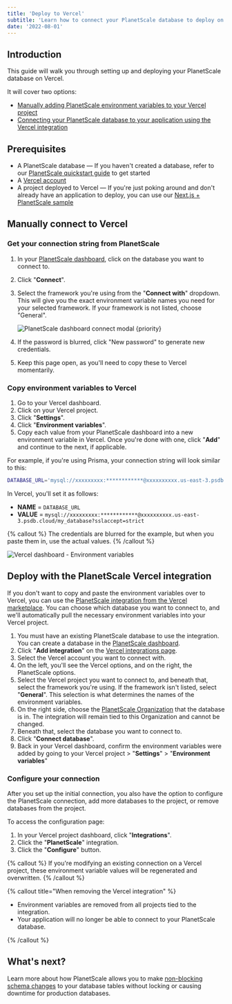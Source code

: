 ```yaml
---
title: 'Deploy to Vercel'
subtitle: 'Learn how to connect your PlanetScale database to deploy on Vercel'
date: '2022-08-01'
---
```


## Introduction

This guide will walk you through setting up and deploying your PlanetScale database on Vercel.

It will cover two options:

- [Manually adding PlanetScale environment variables to your Vercel project](#manually-connect-to-vercel)
- [Connecting your PlanetScale database to your application using the Vercel integration](#deploy-with-the-planetscale-vercel-integration)

## Prerequisites

- A PlanetScale database — If you haven't created a database, refer to our [PlanetScale quickstart guide](/docs/tutorials/planetscale-quick-start-guide) to get started
- A [Vercel account](https://vercel.com/)
- A project deployed to Vercel — If you're just poking around and don't already have an application to deploy, you can use our [Next.js + PlanetScale sample](/docs/tutorials/connect-nextjs-app)

## Manually connect to Vercel

### Get your connection string from PlanetScale

1. In your [PlanetScale dashboard](https://app.planetscale.com), click on the database you want to connect to.
2. Click "**Connect**".
3. Select the framework you're using from the "**Connect with**" dropdown. This will give you the exact environment variable names you need for your selected framework. If your framework is not listed, choose "General".

   ![PlanetScale dashboard connect modal {priority}](/assets/docs/tutorials/deploy-to-vercel/prisma-2.png)

4. If the password is blurred, click "New password" to generate new credentials.
5. Keep this page open, as you'll need to copy these to Vercel momentarily.

### Copy environment variables to Vercel

1. Go to your Vercel dashboard.
2. Click on your Vercel project.
3. Click "**Settings**".
4. Click "**Environment variables**".
5. Copy each value from your PlanetScale dashboard into a new environment variable in Vercel. Once you're done with one, click "**Add**" and continue to the next, if applicable.

For example, if you're using Prisma, your connection string will look similar to this:

```bash
DATABASE_URL='mysql://xxxxxxxxx:************@xxxxxxxxxx.us-east-3.psdb.cloud/my_database?sslaccept=strict'
```

In Vercel, you'll set it as follows:

- **NAME** = `DATABASE_URL`
- **VALUE** = `mysql://xxxxxxxxx:************@xxxxxxxxxx.us-east-3.psdb.cloud/my_database?sslaccept=strict`

{% callout %}
The credentials are blurred for the example, but when you paste them in, use the actual values.
{% /callout %}

![Vercel dashboard - Environment variables](/assets/docs/tutorials/deploy-to-vercel/environment-variables.png)

## Deploy with the PlanetScale Vercel integration

If you don't want to copy and paste the environment variables over to Vercel, you can use the [PlanetScale integration from the Vercel marketplace](https://vercel.com/integrations/planetscale). You can choose which database you want to connect to, and we'll automatically pull the necessary environment variables into your Vercel project.

1. You must have an existing PlanetScale database to use the integration. You can create a database in the [PlanetScale dashboard](https://app.planetscale.com).
2. Click "**Add integration**" on the [Vercel integrations page](https://vercel.com/integrations/planetscale).
3. Select the Vercel account you want to connect with.
4. On the left, you'll see the Vercel options, and on the right, the PlanetScale options.
5. Select the Vercel project you want to connect to, and beneath that, select the framework you're using. If the framework isn't listed, select "**General**". This selection is what determines the names of the environment variables.
6. On the right side, choose the [PlanetScale Organization](/docs/concepts/access-control) that the database is in. The integration will remain tied to this Organization and cannot be changed.
7. Beneath that, select the database you want to connect to.
8. Click "**Connect database**".
9. Back in your Vercel dashboard, confirm the environment variables were added by going to your Vercel project > "**Settings**" > "**Environment variables**"

### Configure your connection

After you set up the initial connection, you also have the option to configure the PlanetScale connection, add more databases to the project, or remove databases from the project.

To access the configuration page:

1. In your Vercel project dashboard, click "**Integrations**".
2. Click the "**PlanetScale**" integration.
3. Click the "**Configure**" button.

{% callout %}
If you're modifying an existing connection on a Vercel project, these environment variable values will be regenerated and overwritten.
{% /callout %}

{% callout title="When removing the Vercel integration" %}

- Environment variables are removed from all projects tied to the integration.
- Your application will no longer be able to connect to your PlanetScale database.

{% /callout %}

## What's next?

Learn more about how PlanetScale allows you to make [non-blocking schema changes](/docs/concepts/nonblocking-schema-changes) to your database tables without locking or causing downtime for production databases.
